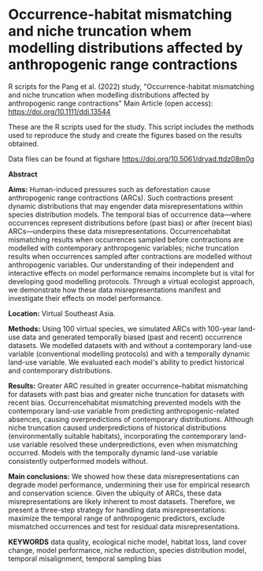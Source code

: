 # Occurrence-habitat mismatching and niche truncation whem modelling distributions affected by anthropogenic range contractions
R scripts for the Pang et al. (2022) study, "Occurrence-habitat mismatching and niche truncation when modelling distributions affected by anthropogenic range contractions"
Main Article (open access): https://doi.org/10.1111/ddi.13544

These are the R scripts used for the study. This script includes the methods used to reproduce the study and create the figures based on the results obtained.

Data files can be found at figshare https://doi.org/10.5061/dryad.ttdz08m0g

**Abstract**

**Aims:** Human-induced pressures such as deforestation cause anthropogenic range contractions (ARCs). Such contractions present dynamic distributions that may engender data misrepresentations within species distribution models. The temporal bias of occurrence data—where occurrences represent distributions before (past bias) or after (recent bias) ARCs—underpins these data misrepresentations. Occurrencehabitat mismatching results when occurrences sampled before contractions are modelled with contemporary anthropogenic variables; niche truncation results when occurrences sampled after contractions are modelled without anthropogenic variables. Our understanding of their independent and interactive effects on model performance remains incomplete but is vital for developing good modelling protocols. Through a virtual ecologist approach, we demonstrate how these data misrepresentations manifest and investigate their effects on model performance. 

**Location:** Virtual Southeast Asia. 

**Methods:** Using 100 virtual species, we simulated ARCs with 100-year land-use data and generated temporally biased (past and recent) occurrence datasets. We modelled datasets with and without a contemporary land-use variable (conventional modelling protocols) and with a temporally dynamic land-use variable. We evaluated each model's ability to predict historical and contemporary distributions. 

**Results:** Greater ARC resulted in greater occurrence–habitat mismatching for datasets with past bias and greater niche truncation for datasets with recent bias. Occurrencehabitat mismatching prevented models with the contemporary land-use variable from predicting anthropogenic-related absences, causing overpredictions of contemporary distributions. Although niche truncation caused underpredictions of historical distributions (environmentally suitable habitats), incorporating the contemporary land-use variable resolved these underpredictions, even when mismatching occurred. Models with the temporally dynamic land-use variable consistently outperformed models without.

**Main conclusions:** We showed how these data misrepresentations can degrade model performance, undermining their use for empirical research and conservation science. Given the ubiquity of ARCs, these data misrepresentations are likely inherent to most datasets. Therefore, we present a three-step strategy for handling data misrepresentations: maximize the temporal range of anthropogenic predictors, exclude mismatched occurrences and test for residual data misrepresentations. 


**KEYWORDS** data quality, ecological niche model, habitat loss, land cover change, model performance, niche reduction, species distribution model, temporal misalignment, temporal sampling bias
